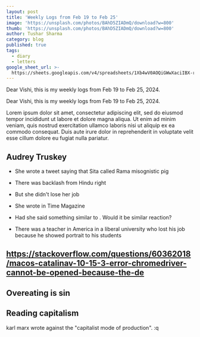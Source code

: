 ```yaml
---
layout: post
title: 'Weekly Logs from Feb 19 to Feb 25'
image: 'https://unsplash.com/photos/BAhD5ZIADmQ/download?w=800'
thumb: 'https://unsplash.com/photos/BAhD5ZIADmQ/download?w=800'
author: Tushar Sharma
category: blog
published: true
tags:
  - diary
  - letters
google_sheet_url: >-
  https://sheets.googleapis.com/v4/spreadsheets/1Xb4wV0AOQiGWwXaciIBX-rkFebzg8DlAcRcClshyAnA/values/Habits!A90:T102?alt=json&key=AIzaSyCgYRKf_apK3TUSYGO9WhQ5dN-ukY4H0gw
---
```


Dear Vishi, this is my weekly logs from Feb 19 to Feb 25, 2024.<!-- truncate_here -->

Dear Vishi, this is my weekly logs from Feb 19 to Feb 25, 2024.

Lorem ipsum dolor sit amet, consectetur adipiscing elit, sed do eiusmod tempor incididunt ut labore et dolore magna aliqua. Ut enim ad minim veniam, quis nostrud exercitation ullamco laboris nisi ut aliquip ex ea commodo consequat. Duis aute irure dolor in reprehenderit in voluptate velit esse cillum dolore eu fugiat nulla pariatur.<!-- truncate_here -->


## Audrey Truskey

* She wrote a tweet saying that Sita called Rama misognistic pig

* There was backlash from Hindu right 

* But she didn't lose her job

* She wrote in Time Magazine 

* Had she said something similar to . Would it be similar reaction? 

* There was a teacher in America in a liberal university who lost his job because he showed  portrait to his students

## https://stackoverflow.com/questions/60362018/macos-catalinav-10-15-3-error-chromedriver-cannot-be-opened-because-the-de

## Overeating is sin

## Reading capitalism

karl marx wrote against the "capitalist mode of production". :q
